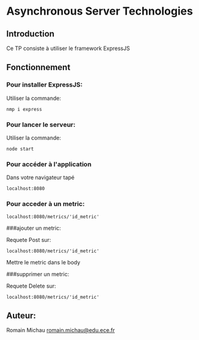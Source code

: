 

Asynchronous Server Technologies
================================


Introduction
------------
Ce TP consiste à utiliser le framework ExpressJS


Fonctionnement
--------------

### Pour installer ExpressJS:
Utiliser la commande:  
```
nmp i express
```

### Pour lancer le serveur:  
Utiliser la commande:
```
node start
```

### Pour accéder à l'application
Dans votre navigateur tapé
```
localhost:8080
```

### Pour acceder à un metric:  

```
localhost:8080/metrics/'id_metric'
```

###ajouter un metric:  

Requete Post sur:
```
localhost:8080/metrics/'id_metric'
```
Mettre le metric dans le body


###supprimer un metric:  

Requete Delete sur:
```
localhost:8080/metrics/'id_metric'
```


Auteur:
------
Romain Michau
romain.michau@edu.ece.fr
